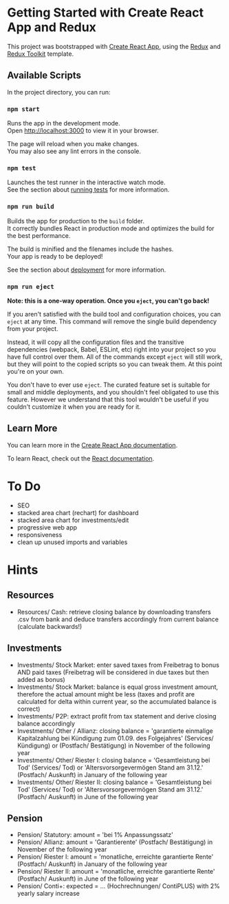 # Getting Started with Create React App and Redux

This project was bootstrapped with [Create React App](https://github.com/facebook/create-react-app), using the [Redux](https://redux.js.org/) and [Redux Toolkit](https://redux-toolkit.js.org/) template.

## Available Scripts

In the project directory, you can run:

### `npm start`

Runs the app in the development mode.\
Open [http://localhost:3000](http://localhost:3000) to view it in your browser.

The page will reload when you make changes.\
You may also see any lint errors in the console.

### `npm test`

Launches the test runner in the interactive watch mode.\
See the section about [running tests](https://facebook.github.io/create-react-app/docs/running-tests) for more information.

### `npm run build`

Builds the app for production to the `build` folder.\
It correctly bundles React in production mode and optimizes the build for the best performance.

The build is minified and the filenames include the hashes.\
Your app is ready to be deployed!

See the section about [deployment](https://facebook.github.io/create-react-app/docs/deployment) for more information.

### `npm run eject`

**Note: this is a one-way operation. Once you `eject`, you can't go back!**

If you aren't satisfied with the build tool and configuration choices, you can `eject` at any time. This command will remove the single build dependency from your project.

Instead, it will copy all the configuration files and the transitive dependencies (webpack, Babel, ESLint, etc) right into your project so you have full control over them. All of the commands except `eject` will still work, but they will point to the copied scripts so you can tweak them. At this point you're on your own.

You don't have to ever use `eject`. The curated feature set is suitable for small and middle deployments, and you shouldn't feel obligated to use this feature. However we understand that this tool wouldn't be useful if you couldn't customize it when you are ready for it.

## Learn More

You can learn more in the [Create React App documentation](https://facebook.github.io/create-react-app/docs/getting-started).

To learn React, check out the [React documentation](https://reactjs.org/).

# To Do

- SEO
- stacked area chart (rechart) for dashboard
- stacked area chart for investments/edit
- progressive web app
- responsiveness
- clean up unused imports and variables

# Hints

## Resources
- Resources/ Cash: retrieve closing balance by downloading transfers .csv from bank and deduce transfers accordingly from current balance (calculate backwards!)

## Investments
- Investments/ Stock Market: enter saved taxes from Freibetrag to bonus AND paid taxes (Freibetrag will be considered in due taxes but then added as bonus)
- Investments/ Stock Market: balance is equal gross investment amount, therefore the actual amount might be less (taxes and profit are calculated for delta within current year, so the accumulated balance is correct)
- Investments/ P2P: extract profit from tax statement and derive closing balance accordingly
- Investments/ Other / Allianz: closing balance = 'garantierte einmalige Kapitalzahlung bei Kündigung zum 01.09. des Folgejahres' (Services/ Kündigung) or (Postfach/ Bestätigung) in November of the following year
- Investments/ Other/ Riester I: closing balance = 'Gesamtleistung bei Tod' (Services/ Tod) or 'Altersvorsorgevermögen Stand am 31.12.' (Postfach/ Auskunft) in January of the following year
- Investments/ Other/ Riester II: closing balance = 'Gesamtleistung bei Tod' (Services/ Tod) or 'Altersvorsorgevermögen Stand am 31.12.' (Postfach/ Auskunft) in June of the following year

## Pension
- Pension/ Statutory: amount = 'bei 1% Anpassungssatz'
- Pension/ Allianz: amount = 'Garantierente' (Postfach/ Bestätigung) in November of the following year
- Pension/ Riester I: amount = 'monatliche, erreichte garantierte Rente' (Postfach/ Auskunft) in January of the following year 
- Pension/ Riester II: amount = 'monatliche, erreichte garantierte Rente' (Postfach/ Auskunft) in June of the following year 
- Pension/ Conti+: expected = ... (Hochrechnungen/ ContiPLUS) with 2% yearly salary increase




